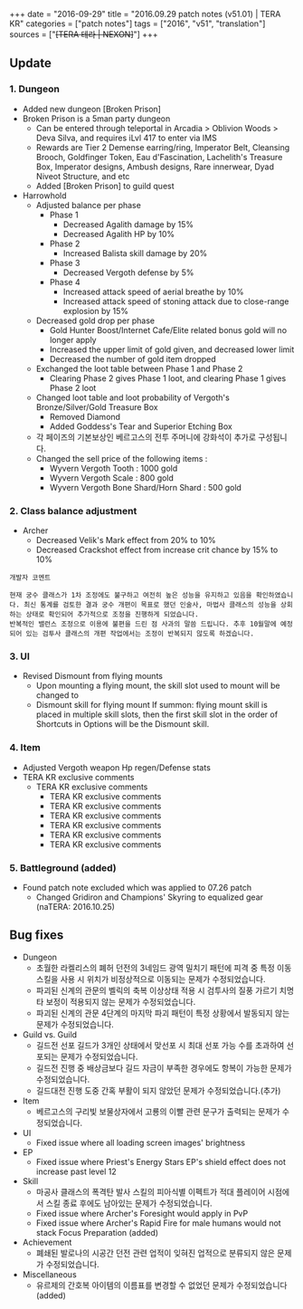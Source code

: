 +++
date = "2016-09-29"
title = "2016.09.29 patch notes (v51.01) | TERA KR"
categories = ["patch notes"]
tags = ["2016", "v51", "translation"]
sources = ["~~[TERA 테라 | NEXON]~~"]
+++

## Update

### **1.** Dungeon
- Added new dungeon [Broken Prison]
- Broken Prison is a 5man party dungeon 
  - Can be entered through teleportal in Arcadia > Oblivion Woods > Deva Silva, and requires iLvl 417 to enter via IMS 
  - Rewards are Tier 2 Demense earring/ring, Imperator Belt, Cleansing Brooch, Goldfinger Token, Eau d'Fascination, Lachelith's Treasure Box, Imperator designs, Ambush designs, Rare innerwear, Dyad Niveot Structure, and etc 
  - Added [Broken Prison] to guild quest 
- Harrowhold 
  - Adjusted balance per phase
    - Phase 1
      - Decreased Agalith damage by 15%
      - Decreased Agalith HP by 10%
    - Phase 2
      - Increased Balista skill damage by 20% 
    - Phase 3
      - Decreased Vergoth defense by 5%
    - Phase 4
      - Increased attack speed of aerial breathe by 10% 
      - Increased attack speed of stoning attack due to close-range explosion by 15%
  - Decreased gold drop per phase
    - Gold Hunter Boost/Internet Cafe/Elite related bonus gold will no longer apply
    - Increased the upper limit of gold given, and decreased lower limit 
    - Decreased the number of gold item dropped 
  - Exchanged the loot table between Phase 1 and Phase 2 
    - Clearing Phase 2 gives Phase 1 loot, and clearing Phase 1 gives Phase 2 loot 
  - Changed loot table and loot probability of Vergoth's Bronze/Silver/Gold Treasure Box 
    - Removed Diamond
    - Added Goddess's Tear and Superior Etching Box 
  - 각 페이즈의 기본보상인 베르고스의 전투 주머니에 강화석이 추가로 구성됩니다.
  - Changed the sell price of the following items :
    - Wyvern Vergoth Tooth : 1000 gold
    - Wyvern Vergoth Scale : 800 gold
    - Wyvern Vergoth Bone Shard/Horn Shard : 500 gold 

### **2.** Class balance adjustment
- Archer
  - Decreased Velik's Mark effect from 20% to 10% 
  - Decreased Crackshot effect from increase crit chance by 15% to 10%

```
개발자 코멘트

현재 궁수 클래스가 1차 조정에도 불구하고 여전히 높은 성능을 유지하고 있음을 확인하였습니다. 최신 통계를 검토한 결과 궁수 개편이 목표로 했던 인술사, 마법사 클래스의 성능을 상회하는 상태로 확인되어 추가적으로 조정을 진행하게 되었습니다.
반복적인 밸런스 조정으로 이용에 불편을 드린 점 사과의 말씀 드립니다. 추후 10월말에 예정되어 있는 검투사 클래스의 개편 작업에서는 조정이 반복되지 않도록 하겠습니다.
```

### **3.** UI
- Revised Dismount from flying mounts
  - Upon mounting a flying mount, the skill slot used to mount will be changed to 
  - Dismount skill for flying mount If summon: flying mount skill is placed in multiple skill slots, then the first skill slot in the order of Shortcuts in Options will be the Dismount skill.

### **4.** Item
- Adjusted Vergoth weapon Hp regen/Defense stats
- TERA KR exclusive comments
  - TERA KR exclusive comments
    - TERA KR exclusive comments
    - TERA KR exclusive comments
    - TERA KR exclusive comments
    - TERA KR exclusive comments
    - TERA KR exclusive comments
    - TERA KR exclusive comments

### **5.** Battleground (added)
- Found patch note excluded which was applied to 07.26 patch
  - Changed Gridiron and Champions' Skyring to equalized gear (naTERA: 2016.10.25)

## Bug fixes

- Dungeon
  - 초월한 라켈리스의 폐허 던전의 3네임드 광역 밀치기 패턴에 피격 중 특정 이동 스킬을 사용 시 위치가 비정상적으로 이동되는 문제가 수정되었습니다.
  - 파괴된 신계의 관문의 벨릭의 축복 이상상태 적용 시 검투사의 질풍 가르기 치명타 보정이 적용되지 않는 문제가 수정되었습니다.
  - 파괴된 신계의 관문 4단계의 마지막 파괴 패턴이 특정 상황에서 발동되지 않는 문제가 수정되었습니다.
- Guild vs. Guild
  - 길드전 선포 길드가 3개인 상태에서 맞선포 시 최대 선포 가능 수를 초과하여 선포되는 문제가 수정되었습니다.
  - 길드전 진행 중 배상금보다 길드 자금이 부족한 경우에도 항복이 가능한 문제가 수정되었습니다.
  - 길드대전 진행 도중 간혹 부활이 되지 않았던 문제가 수정되었습니다.(추가) 
- Item
  - 베르고스의 구리빛 보물상자에서 고룡의 이빨 관련 문구가 출력되는 문제가 수정되었습니다.
- UI
  - Fixed issue where all loading screen images' brightness
- EP
  - Fixed issue where Priest's Energy Stars EP's shield effect does not increase past level 12
- Skill
  - 마공사 클래스의 폭격탄 발사 스킬의 피아식별 이펙트가 적대 플레이어 시점에서 스킬 종료 후에도 남아있는 문제가 수정되었습니다.
  - Fixed issue where Archer's Foresight would apply in PvP 
  - Fixed issue where Archer's Rapid Fire for male humans would not stack Focus Preparation (added) 
- Achievement
  - 폐쇄된 발로나의 시공간 던전 관련 업적이 잊혀진 업적으로 분류되지 않은 문제가 수정되었습니다.
- Miscellaneous
  - 유르제의 간호복 아이템의 이름표를 변경할 수 없었던 문제가 수정되었습니다 (added) 
